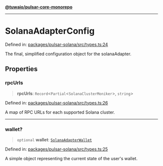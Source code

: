 [**@tuwaio/pulsar-core-monorepo**](../../../README.md)

***

# SolanaAdapterConfig

Defined in: [packages/pulsar-solana/src/types.ts:24](https://github.com/TuwaIO/pulsar-core/blob/49e2be453c5891a31fcb434545cf86cd26d1ee47/packages/pulsar-solana/src/types.ts#L24)

The final, simplified configuration object for the solanaAdapter.

## Properties

### rpcUrls

> **rpcUrls**: `Record`\<`Partial`\<`SolanaClusterMoniker`\>, `string`\>

Defined in: [packages/pulsar-solana/src/types.ts:26](https://github.com/TuwaIO/pulsar-core/blob/49e2be453c5891a31fcb434545cf86cd26d1ee47/packages/pulsar-solana/src/types.ts#L26)

A map of RPC URLs for each supported Solana cluster.

***

### wallet?

> `optional` **wallet**: [`SolanaAdapterWallet`](SolanaAdapterWallet.md)

Defined in: [packages/pulsar-solana/src/types.ts:25](https://github.com/TuwaIO/pulsar-core/blob/49e2be453c5891a31fcb434545cf86cd26d1ee47/packages/pulsar-solana/src/types.ts#L25)

A simple object representing the current state of the user's wallet.
